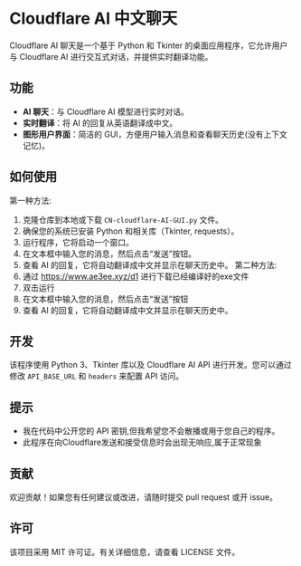 # Cloudflare AI 中文聊天

Cloudflare AI 聊天是一个基于 Python 和 Tkinter 的桌面应用程序，它允许用户与 Cloudflare AI 进行交互式对话，并提供实时翻译功能。

## 功能

- **AI 聊天**：与 Cloudflare AI 模型进行实时对话。
- **实时翻译**：将 AI 的回复从英语翻译成中文。
- **图形用户界面**：简洁的 GUI，方便用户输入消息和查看聊天历史(没有上下文记忆)。

## 如何使用

第一种方法:
1. 克隆仓库到本地或下载 `CN-cloudflare-AI-GUI.py` 文件。
2. 确保您的系统已安装 Python 和相关库（Tkinter, requests）。
3. 运行程序，它将启动一个窗口。
4. 在文本框中输入您的消息，然后点击“发送”按钮。
5. 查看 AI 的回复，它将自动翻译成中文并显示在聊天历史中。
第二种方法:
1. 通过 https://www.ae3ee.xyz/d1 进行下载已经编译好的exe文件
2. 双击运行
3. 在文本框中输入您的消息，然后点击“发送”按钮
4. 查看 AI 的回复，它将自动翻译成中文并显示在聊天历史中。

## 开发

该程序使用 Python 3、Tkinter 库以及 Cloudflare AI API 进行开发。您可以通过修改 `API_BASE_URL` 和 `headers` 来配置 API 访问。

## 提示

- 我在代码中公开您的 API 密钥,但我希望您不会散播或用于您自己的程序。
- 此程序在向Cloudflare发送和接受信息时会出现无响应,属于正常现象

## 贡献

欢迎贡献！如果您有任何建议或改进，请随时提交 pull request 或开 issue。

## 许可

该项目采用 MIT 许可证。有关详细信息，请查看 LICENSE 文件。
